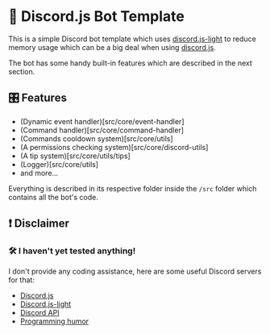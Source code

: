 # 💾 Discord.js Bot Template
This is a simple Discord bot template which uses [discord.js-light](https://github.com/timotejroiko/discord.js-light#readme) 
to reduce memory usage which can be a big deal when using [discord.js](https://discord.js.org/#/).  

The bot has some handy built-in features which are described in the next section.

## 🎛 Features
- (Dynamic event handler)[src/core/event-handler]
- (Command handler)[src/core/command-handler]
- (Commands cooldown system)[src/core/utils]
- (A permissions checking system)[src/core/discord-utils]
- (A tip system)[src/core/utils/tips]
- (Logger)[src/core/utils]
- and more...

Everything is described in its respective folder inside the `/src` folder which contains all the bot's code.  

## ❗ Disclaimer
### 🛠 I haven't yet tested anything!
I don't provide any coding assistance, here are some useful Discord servers for that:
- [Discord.js](https://discord.gg/bRCvFy9)
- [Discord.js-light](https://discord.gg/BpeedKh)
- [Discord API](https://discord.gg/discord-api)
- [Programming humor](https://discord.gg/yFJDGVT6eq)

